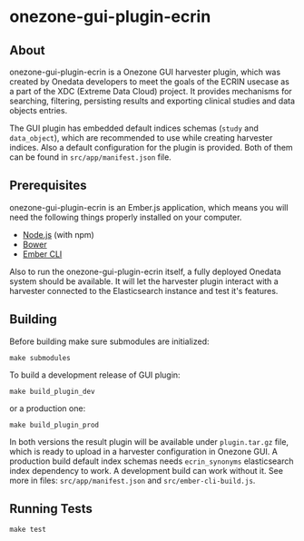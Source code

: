 # onezone-gui-plugin-ecrin

## About

onezone-gui-plugin-ecrin is a Onezone GUI harvester plugin, which was created by Onedata developers to meet the goals of the ECRIN usecase as a part of the XDC (Extreme Data Cloud) project. It provides mechanisms for searching, filtering, persisting results and exporting clinical studies and data objects entries.

The GUI plugin has embedded default indices schemas (`study` and `data_object`), which are recommended to use while creating harvester indices. Also a default configuration for the plugin is provided. Both of them can be found in `src/app/manifest.json` file.

## Prerequisites

onezone-gui-plugin-ecrin is an Ember.js application, which means you will need the following things properly installed on your computer.

* [Node.js](https://nodejs.org/) (with npm)
* [Bower](https://bower.io/)
* [Ember CLI](https://ember-cli.com/)

Also to run the onezone-gui-plugin-ecrin itself, a fully deployed Onedata system should be available. It will let the harvester plugin interact with a harvester connected to the Elasticsearch instance and test it's features.

## Building

Before building make sure submodules are initialized:
```
make submodules
```

To build a development release of GUI plugin:
```
make build_plugin_dev
```
or a production one:
```
make build_plugin_prod
```
In both versions the result plugin will be available under `plugin.tar.gz` file, which is ready to upload in a harvester configuration in Onezone GUI.
A production build default index schemas needs `ecrin_synonyms` elasticsearch index dependency to work. A development build can work without it. See more in files: `src/app/manifest.json` and `src/ember-cli-build.js`.

## Running Tests

```
make test
```
